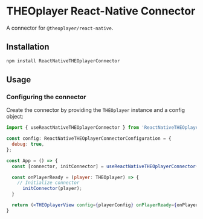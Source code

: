 # THEOplayer React-Native Connector

A connector for `@theoplayer/react-native`.

## Installation

```sh
npm install ReactNativeTHEOplayerConnector
```

## Usage

### Configuring the connector

Create the connector by providing the `THEOplayer` instance and a config
object:

```jsx
import { useReactNativeTHEOplayerConnector } from 'ReactNativeTHEOplayerConnector';

const config: ReactNativeTHEOplayerConnectorConfiguration = {
  debug: true,
};

const App = () => {
  const [connector, initConnector] = useReactNativeTHEOplayerConnector(config);

  const onPlayerReady = (player: THEOplayer) => {
    // Initialize connector
      initConnector(player);
  }

  return (<THEOplayerView config={playerConfig} onPlayerReady={onPlayerReady}/>);
}
```
